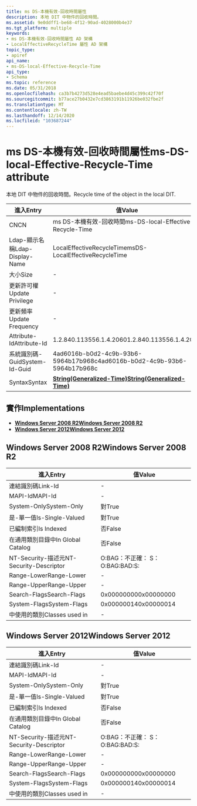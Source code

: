 ```yaml
---
title: ms DS-本機有效-回收時間屬性
description: 本地 DIT 中物件的回收時間。
ms.assetid: 9e0ddff1-be68-4f12-90ad-4028000b4e37
ms.tgt_platform: multiple
keywords:
- ms DS-本機有效-回收時間屬性 AD 架構
- LocalEffectiveRecycleTime 屬性 AD 架構
topic_type:
- apiref
api_name:
- ms-DS-local-Effective-Recycle-Time
api_type:
- Schema
ms.topic: reference
ms.date: 05/31/2018
ms.openlocfilehash: ca3b7b4273d528e4ead5baebe4d45c399c42f70f
ms.sourcegitcommit: b77ace27b0432e7cd3863191b11926be032fbe2f
ms.translationtype: MT
ms.contentlocale: zh-TW
ms.lasthandoff: 12/14/2020
ms.locfileid: "103687244"
---
```

# <a name="ms-ds-local-effective-recycle-time-attribute"></a><span data-ttu-id="7b358-105">ms DS-本機有效-回收時間屬性</span><span class="sxs-lookup"><span data-stu-id="7b358-105">ms-DS-local-Effective-Recycle-Time attribute</span></span>

<span data-ttu-id="7b358-106">本地 DIT 中物件的回收時間。</span><span class="sxs-lookup"><span data-stu-id="7b358-106">Recycle time of the object in the local DIT.</span></span>



| <span data-ttu-id="7b358-107">進入</span><span class="sxs-lookup"><span data-stu-id="7b358-107">Entry</span></span> | <span data-ttu-id="7b358-108">值</span><span class="sxs-lookup"><span data-stu-id="7b358-108">Value</span></span> |
|-------------------|---------------------------------------------------------------|
| <span data-ttu-id="7b358-109">CN</span><span class="sxs-lookup"><span data-stu-id="7b358-109">CN</span></span>                | <span data-ttu-id="7b358-110">ms DS-本機有效-回收時間</span><span class="sxs-lookup"><span data-stu-id="7b358-110">ms-DS-local-Effective-Recycle-Time</span></span>                            |
| <span data-ttu-id="7b358-111">Ldap-顯示名稱</span><span class="sxs-lookup"><span data-stu-id="7b358-111">Ldap-Display-Name</span></span> | <span data-ttu-id="7b358-112">LocalEffectiveRecycleTime</span><span class="sxs-lookup"><span data-stu-id="7b358-112">msDS-LocalEffectiveRecycleTime</span></span>                                |
| <span data-ttu-id="7b358-113">大小</span><span class="sxs-lookup"><span data-stu-id="7b358-113">Size</span></span>              | \-                                                            |
| <span data-ttu-id="7b358-114">更新許可權</span><span class="sxs-lookup"><span data-stu-id="7b358-114">Update Privilege</span></span>  | \-                                                            |
| <span data-ttu-id="7b358-115">更新頻率</span><span class="sxs-lookup"><span data-stu-id="7b358-115">Update Frequency</span></span>  | \-                                                            |
| <span data-ttu-id="7b358-116">Attribute-Id</span><span class="sxs-lookup"><span data-stu-id="7b358-116">Attribute-Id</span></span>      | <span data-ttu-id="7b358-117">1.2.840.113556.1.4.2060</span><span class="sxs-lookup"><span data-stu-id="7b358-117">1.2.840.113556.1.4.2060</span></span>                                       |
| <span data-ttu-id="7b358-118">系統識別碼-Guid</span><span class="sxs-lookup"><span data-stu-id="7b358-118">System-Id-Guid</span></span>    | <span data-ttu-id="7b358-119">4ad6016b-b0d2-4c9b-93b6-5964b17b968c</span><span class="sxs-lookup"><span data-stu-id="7b358-119">4ad6016b-b0d2-4c9b-93b6-5964b17b968c</span></span>                          |
| <span data-ttu-id="7b358-120">Syntax</span><span class="sxs-lookup"><span data-stu-id="7b358-120">Syntax</span></span>            | [<span data-ttu-id="7b358-121">**String(Generalized-Time)**</span><span class="sxs-lookup"><span data-stu-id="7b358-121">**String(Generalized-Time)**</span></span>](s-string-generalized-time.md) |



## <a name="implementations"></a><span data-ttu-id="7b358-122">實作</span><span class="sxs-lookup"><span data-stu-id="7b358-122">Implementations</span></span>

-   [<span data-ttu-id="7b358-123">**Windows Server 2008 R2**</span><span class="sxs-lookup"><span data-stu-id="7b358-123">**Windows Server 2008 R2**</span></span>](#windows-server-2008-r2)
-   [<span data-ttu-id="7b358-124">**Windows Server 2012**</span><span class="sxs-lookup"><span data-stu-id="7b358-124">**Windows Server 2012**</span></span>](#windows-server-2012)

## <a name="windows-server-2008-r2"></a><span data-ttu-id="7b358-125">Windows Server 2008 R2</span><span class="sxs-lookup"><span data-stu-id="7b358-125">Windows Server 2008 R2</span></span>



| <span data-ttu-id="7b358-126">進入</span><span class="sxs-lookup"><span data-stu-id="7b358-126">Entry</span></span> | <span data-ttu-id="7b358-127">值</span><span class="sxs-lookup"><span data-stu-id="7b358-127">Value</span></span> |
|------------------------|--------------|
| <span data-ttu-id="7b358-128">連結識別碼</span><span class="sxs-lookup"><span data-stu-id="7b358-128">Link-Id</span></span>                | \-           |
| <span data-ttu-id="7b358-129">MAPI-Id</span><span class="sxs-lookup"><span data-stu-id="7b358-129">MAPI-Id</span></span>                | \-           |
| <span data-ttu-id="7b358-130">System-Only</span><span class="sxs-lookup"><span data-stu-id="7b358-130">System-Only</span></span>            | <span data-ttu-id="7b358-131">對</span><span class="sxs-lookup"><span data-stu-id="7b358-131">True</span></span>         |
| <span data-ttu-id="7b358-132">是-單一值</span><span class="sxs-lookup"><span data-stu-id="7b358-132">Is-Single-Valued</span></span>       | <span data-ttu-id="7b358-133">對</span><span class="sxs-lookup"><span data-stu-id="7b358-133">True</span></span>         |
| <span data-ttu-id="7b358-134">已編制索引</span><span class="sxs-lookup"><span data-stu-id="7b358-134">Is Indexed</span></span>             | <span data-ttu-id="7b358-135">否</span><span class="sxs-lookup"><span data-stu-id="7b358-135">False</span></span>        |
| <span data-ttu-id="7b358-136">在通用類別目錄中</span><span class="sxs-lookup"><span data-stu-id="7b358-136">In Global Catalog</span></span>      | <span data-ttu-id="7b358-137">否</span><span class="sxs-lookup"><span data-stu-id="7b358-137">False</span></span>        |
| <span data-ttu-id="7b358-138">NT-Security-描述元</span><span class="sxs-lookup"><span data-stu-id="7b358-138">NT-Security-Descriptor</span></span> | <span data-ttu-id="7b358-139">O:BAG：不正確： S：</span><span class="sxs-lookup"><span data-stu-id="7b358-139">O:BAG:BAD:S:</span></span> |
| <span data-ttu-id="7b358-140">Range-Lower</span><span class="sxs-lookup"><span data-stu-id="7b358-140">Range-Lower</span></span>            | \-           |
| <span data-ttu-id="7b358-141">Range-Upper</span><span class="sxs-lookup"><span data-stu-id="7b358-141">Range-Upper</span></span>            | \-           |
| <span data-ttu-id="7b358-142">Search-Flags</span><span class="sxs-lookup"><span data-stu-id="7b358-142">Search-Flags</span></span>           | <span data-ttu-id="7b358-143">0x00000000</span><span class="sxs-lookup"><span data-stu-id="7b358-143">0x00000000</span></span>   |
| <span data-ttu-id="7b358-144">System-Flags</span><span class="sxs-lookup"><span data-stu-id="7b358-144">System-Flags</span></span>           | <span data-ttu-id="7b358-145">0x00000014</span><span class="sxs-lookup"><span data-stu-id="7b358-145">0x00000014</span></span>   |
| <span data-ttu-id="7b358-146">中使用的類別</span><span class="sxs-lookup"><span data-stu-id="7b358-146">Classes used in</span></span>        | \-           |



## <a name="windows-server-2012"></a><span data-ttu-id="7b358-147">Windows Server 2012</span><span class="sxs-lookup"><span data-stu-id="7b358-147">Windows Server 2012</span></span>



| <span data-ttu-id="7b358-148">進入</span><span class="sxs-lookup"><span data-stu-id="7b358-148">Entry</span></span> | <span data-ttu-id="7b358-149">值</span><span class="sxs-lookup"><span data-stu-id="7b358-149">Value</span></span> |
|------------------------|--------------|
| <span data-ttu-id="7b358-150">連結識別碼</span><span class="sxs-lookup"><span data-stu-id="7b358-150">Link-Id</span></span>                | \-           |
| <span data-ttu-id="7b358-151">MAPI-Id</span><span class="sxs-lookup"><span data-stu-id="7b358-151">MAPI-Id</span></span>                | \-           |
| <span data-ttu-id="7b358-152">System-Only</span><span class="sxs-lookup"><span data-stu-id="7b358-152">System-Only</span></span>            | <span data-ttu-id="7b358-153">對</span><span class="sxs-lookup"><span data-stu-id="7b358-153">True</span></span>         |
| <span data-ttu-id="7b358-154">是-單一值</span><span class="sxs-lookup"><span data-stu-id="7b358-154">Is-Single-Valued</span></span>       | <span data-ttu-id="7b358-155">對</span><span class="sxs-lookup"><span data-stu-id="7b358-155">True</span></span>         |
| <span data-ttu-id="7b358-156">已編制索引</span><span class="sxs-lookup"><span data-stu-id="7b358-156">Is Indexed</span></span>             | <span data-ttu-id="7b358-157">否</span><span class="sxs-lookup"><span data-stu-id="7b358-157">False</span></span>        |
| <span data-ttu-id="7b358-158">在通用類別目錄中</span><span class="sxs-lookup"><span data-stu-id="7b358-158">In Global Catalog</span></span>      | <span data-ttu-id="7b358-159">否</span><span class="sxs-lookup"><span data-stu-id="7b358-159">False</span></span>        |
| <span data-ttu-id="7b358-160">NT-Security-描述元</span><span class="sxs-lookup"><span data-stu-id="7b358-160">NT-Security-Descriptor</span></span> | <span data-ttu-id="7b358-161">O:BAG：不正確： S：</span><span class="sxs-lookup"><span data-stu-id="7b358-161">O:BAG:BAD:S:</span></span> |
| <span data-ttu-id="7b358-162">Range-Lower</span><span class="sxs-lookup"><span data-stu-id="7b358-162">Range-Lower</span></span>            | \-           |
| <span data-ttu-id="7b358-163">Range-Upper</span><span class="sxs-lookup"><span data-stu-id="7b358-163">Range-Upper</span></span>            | \-           |
| <span data-ttu-id="7b358-164">Search-Flags</span><span class="sxs-lookup"><span data-stu-id="7b358-164">Search-Flags</span></span>           | <span data-ttu-id="7b358-165">0x00000000</span><span class="sxs-lookup"><span data-stu-id="7b358-165">0x00000000</span></span>   |
| <span data-ttu-id="7b358-166">System-Flags</span><span class="sxs-lookup"><span data-stu-id="7b358-166">System-Flags</span></span>           | <span data-ttu-id="7b358-167">0x00000014</span><span class="sxs-lookup"><span data-stu-id="7b358-167">0x00000014</span></span>   |
| <span data-ttu-id="7b358-168">中使用的類別</span><span class="sxs-lookup"><span data-stu-id="7b358-168">Classes used in</span></span>        | \-           |



 

 




